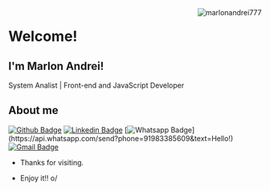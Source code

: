 <img align="right" src="https://github-readme-stats.vercel.app/api?username=marlonandrei777&show_icons=true&bg_color=181818&title_color=FAFAFA&text_color=f5f5f5&icon_color=81DFA7" alt="marlonandrei777"/> 
 
# Welcome!
 
## I'm Marlon Andrei!
 
System Analist | Front-end and JavaScript Developer
 
 
## About me 
[![Github Badge](https://img.shields.io/badge/-Github-000?style=flat-square&logo=Github&logoColor=white&link=https://github.com/marlonandrei777)](https://github.com/marlonandrei777)
[![Linkedin Badge](https://img.shields.io/badge/-LinkedIn-blue?style=flat-square&logo=Linkedin&logoColor=white&link=https://www.linkedin.com/in/marlon-sena-3ab8781b6/)](https://www.linkedin.com/in/marlon-sena-3ab8781b6/)
[![Whatsapp Badge](https://img.shields.io/badge/-Whatsapp-4CA143?style=flat-square&labelColor=4CA143&logo=whatsapp&logoColor=white&link=https://api.whatsapp.com/send?phone=91983385609&text=Hello!)](https://api.whatsapp.com/send?phone=91983385609&text=Hello!)
[![Gmail Badge](https://img.shields.io/badge/-Gmail-c14438?style=flat-square&logo=Gmail&logoColor=white&link=mailto:marlon-master@hotmail.com)](mailto:marlon-master@hotmail.com)
 
- Thanks for visiting. 
 
- Enjoy it!! o/
